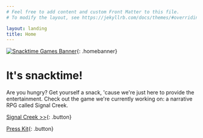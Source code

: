 ```yaml
---
# Feel free to add content and custom Front Matter to this file.
# To modify the layout, see https://jekyllrb.com/docs/themes/#overriding-theme-defaults

layout: landing
title: Home
---
```


[![Snacktime Games Banner](/images/brand_assets/signal_creek_banner.png)](/signalcreek.html){: .homebanner}

# It's snacktime!

Are you hungry?
Get yourself a snack, 'cause we're just here to provide the entertainment. Check out the game we're currently working on: a narrative RPG called Signal Creek.

[Signal Creek >>](signalcreek.html){: .button}

[Press Kit](https://docs.google.com/document/d/1WkEE3o5ZGTSK3bF3Y5Ujxyk5LZd-p7nYJo7SdPYofXc/edit?usp=sharing){: .button}